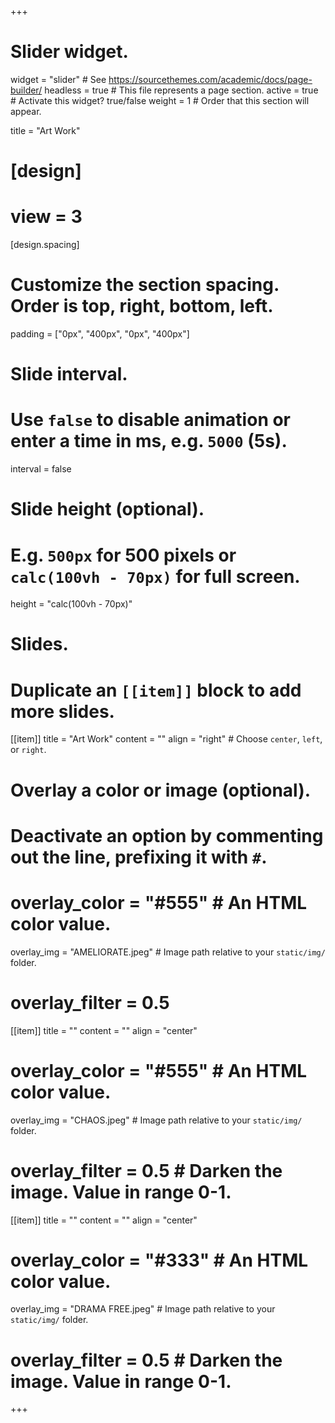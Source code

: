 +++
# Slider widget.
widget = "slider"  # See https://sourcethemes.com/academic/docs/page-builder/
headless = true  # This file represents a page section.
active = true  # Activate this widget? true/false
weight = 1  # Order that this section will appear.

title = "Art Work"

# [design]
  # view = 3

[design.spacing]
  # Customize the section spacing. Order is top, right, bottom, left.
  padding = ["0px", "400px", "0px", "400px"]

# Slide interval.
# Use `false` to disable animation or enter a time in ms, e.g. `5000` (5s).
interval = false

# Slide height (optional).
# E.g. `500px` for 500 pixels or `calc(100vh - 70px)` for full screen.
height = "calc(100vh - 70px)"

# Slides.
# Duplicate an `[[item]]` block to add more slides.
[[item]]
  title = "Art Work"
  content = ""
  align = "right"  # Choose `center`, `left`, or `right`.

  # Overlay a color or image (optional).
  #   Deactivate an option by commenting out the line, prefixing it with `#`.
  # overlay_color = "#555"  # An HTML color value.
  overlay_img = "AMELIORATE.jpeg"  # Image path relative to your `static/img/` folder.
  # overlay_filter = 0.5

[[item]]
  title = ""
  content = ""
  align = "center"

  # overlay_color = "#555"  # An HTML color value.
  overlay_img = "CHAOS.jpeg"  # Image path relative to your `static/img/` folder.
  # overlay_filter = 0.5  # Darken the image. Value in range 0-1.

[[item]]
  title = ""
  content = ""
  align = "center"

  # overlay_color = "#333"  # An HTML color value.
  overlay_img = "DRAMA FREE.jpeg"  # Image path relative to your `static/img/` folder.
  # overlay_filter = 0.5  # Darken the image. Value in range 0-1.
+++
